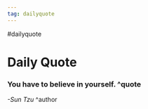 ```yaml
---
tag: dailyquote
---
```


#dailyquote

# Daily Quote

### You have to believe in yourself. ^quote
*-Sun Tzu* ^author
